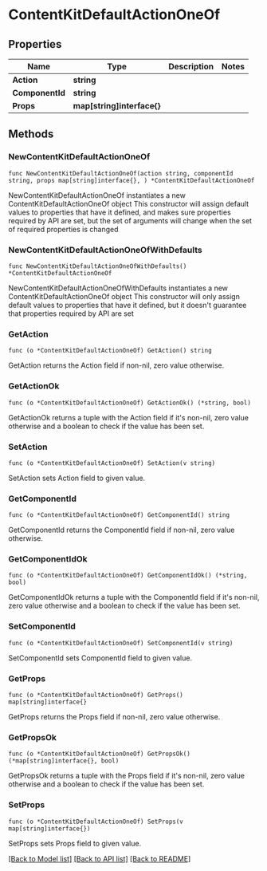 # ContentKitDefaultActionOneOf

## Properties

Name | Type | Description | Notes
------------ | ------------- | ------------- | -------------
**Action** | **string** |  | 
**ComponentId** | **string** |  | 
**Props** | **map[string]interface{}** |  | 

## Methods

### NewContentKitDefaultActionOneOf

`func NewContentKitDefaultActionOneOf(action string, componentId string, props map[string]interface{}, ) *ContentKitDefaultActionOneOf`

NewContentKitDefaultActionOneOf instantiates a new ContentKitDefaultActionOneOf object
This constructor will assign default values to properties that have it defined,
and makes sure properties required by API are set, but the set of arguments
will change when the set of required properties is changed

### NewContentKitDefaultActionOneOfWithDefaults

`func NewContentKitDefaultActionOneOfWithDefaults() *ContentKitDefaultActionOneOf`

NewContentKitDefaultActionOneOfWithDefaults instantiates a new ContentKitDefaultActionOneOf object
This constructor will only assign default values to properties that have it defined,
but it doesn't guarantee that properties required by API are set

### GetAction

`func (o *ContentKitDefaultActionOneOf) GetAction() string`

GetAction returns the Action field if non-nil, zero value otherwise.

### GetActionOk

`func (o *ContentKitDefaultActionOneOf) GetActionOk() (*string, bool)`

GetActionOk returns a tuple with the Action field if it's non-nil, zero value otherwise
and a boolean to check if the value has been set.

### SetAction

`func (o *ContentKitDefaultActionOneOf) SetAction(v string)`

SetAction sets Action field to given value.


### GetComponentId

`func (o *ContentKitDefaultActionOneOf) GetComponentId() string`

GetComponentId returns the ComponentId field if non-nil, zero value otherwise.

### GetComponentIdOk

`func (o *ContentKitDefaultActionOneOf) GetComponentIdOk() (*string, bool)`

GetComponentIdOk returns a tuple with the ComponentId field if it's non-nil, zero value otherwise
and a boolean to check if the value has been set.

### SetComponentId

`func (o *ContentKitDefaultActionOneOf) SetComponentId(v string)`

SetComponentId sets ComponentId field to given value.


### GetProps

`func (o *ContentKitDefaultActionOneOf) GetProps() map[string]interface{}`

GetProps returns the Props field if non-nil, zero value otherwise.

### GetPropsOk

`func (o *ContentKitDefaultActionOneOf) GetPropsOk() (*map[string]interface{}, bool)`

GetPropsOk returns a tuple with the Props field if it's non-nil, zero value otherwise
and a boolean to check if the value has been set.

### SetProps

`func (o *ContentKitDefaultActionOneOf) SetProps(v map[string]interface{})`

SetProps sets Props field to given value.



[[Back to Model list]](../README.md#documentation-for-models) [[Back to API list]](../README.md#documentation-for-api-endpoints) [[Back to README]](../README.md)


